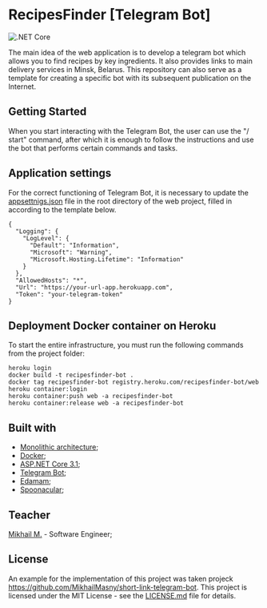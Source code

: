 # RecipesFinder [Telegram Bot]

![.NET Core](https://github.com/julsinkevich/TMS-DotNet-Group-2-Sinkevich.git/workflows/.NET%20Core/badge.svg)

The main idea of the web application is to develop a telegram bot which allows you to find recipes by key ingredients. It also provides links to main delivery services in Minsk, Belarus. This repository can also serve as a template for creating a specific bot with its subsequent publication on the Internet.

## Getting Started

When you start interacting with the Telegram Bot, the user can use the "/ start" command, after which it is enough to follow the instructions and use the bot that performs certain commands and tasks.

## Application settings

For the correct functioning of Telegram Bot, it is necessary to update the [appsettnigs.json](https://github.com/TMS-DotNet-Group-2-Sinkevich/src/RecipesFinder_bot/blob/master/src/Masny.Bot/appsettings.json) file in the root directory of the web project, filled in according to the template below.

```
{
  "Logging": {
    "LogLevel": {
      "Default": "Information",
      "Microsoft": "Warning",
      "Microsoft.Hosting.Lifetime": "Information"
    }
  },
  "AllowedHosts": "*",
  "Url": "https://your-url-app.herokuapp.com",
  "Token": "your-telegram-token"
}
```

## Deployment Docker container on Heroku

To start the entire infrastructure, you must run the following commands from the project folder:

```
heroku login
docker build -t recipesfinder-bot .
docker tag recipesfinder-bot registry.heroku.com/recipesfinder-bot/web
heroku container:login
heroku container:push web -a recipesfinder-bot
heroku container:release web -a recipesfinder-bot
```

## Built with

- [Monolithic architecture](https://docs.microsoft.com/en-us/dotnet/architecture/modern-web-apps-azure/common-web-application-architectures);
- [Docker](https://www.docker.com/);
- [ASP.NET Core 3.1](https://docs.microsoft.com/en-us/aspnet/core/);
- [Telegram Bot](https://www.nuget.org/packages/Telegram.Bot/);
- [Edamam](https://developer.edamam.com/);
- [Spoonacular](https://spoonacular.com/food-api);


## Teacher

[Mikhail M.](https://mikhailmasny.github.io/) - Software Engineer;

## License

An example for the implementation of this project was taken projeck https://github.com/MikhailMasny/short-link-telegram-bot.
This project is licensed under the MIT License - see the [LICENSE.md](https://github.com/MikhailMasny/short-link-telegram-bot/blob/master/LICENSE) file for details.
